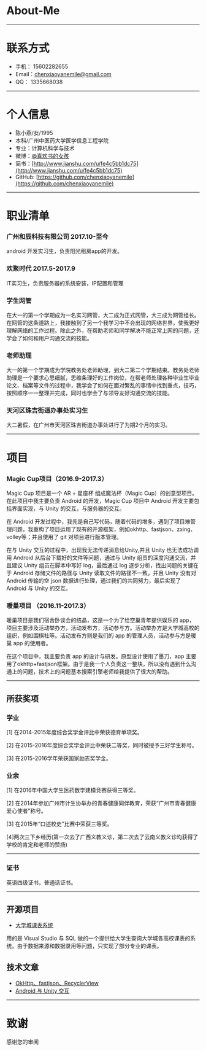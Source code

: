 # About-Me

---
# 联系方式

- 手机： 15602282655
- Email：chenxiaoyanemile@gmail.com 
- QQ：   1335668038
---

# 个人信息

 - 陈小燕/女/1995 
 - 本科/广州中医药大学医学信息工程学院 
 - 专业：计算机科学与技术
 - 微博：[@喜欢书的女孩](http://www.weibo.com/2956183361/profile?rightmod=1&wvr=6&mod=personinfo&is_all=1) 
 - 简书：[http://www.jianshu.com/u/fe4c5bb1dc75](http://www.jianshu.com/u/fe4c5bb1dc75) 
 - GitHub: 
 [https://github.com/chenxiaoyanemile](https://github.com/chenxiaoyanemile)

---

# 职业清单
### 广州和辰科技有限公司 2017.10-至今
android 开发实习生，负责阳光租房app的开发。

### 欢聚时代 2017.5-2017.9
IT实习生，负责服务器的系统安装，IP配置和管理

### 学生网管 
在大一的第一个学期成为一名实习网管，大二成为正式网管，大三成为网管组长。在网管的这条道路上，我接触到了另一个我学习中不会出现的网络世界，使我更好理解网络的工作过程。除此之外，在帮助老师和同学解决不能正常上网的问题，还学会了如何和用户沟通交流的技能。

### 老师助理 
大一的第一个学期成为学院教务处老师助理，到大二第二个学期结束。教务处老师助理是一个要求心思细腻，思维条理好的工作岗位，在帮老师处理各种毕业生毕业论文、档案等文件的过程中，我学会了如何在面对繁乱的事情中找到重点，技巧，按照顺序一一整理并完成，同时也学会了与领导友好沟通交流的技能。
### 天河区珠吉街道办事处实习生 
大二暑假，在广州市天河区珠吉街道办事处进行了为期2个月的实习。

---

# 项目
### Magic Cup项目（2016.9-2017.3） 
   Magic Cup 项目是一个 AR + 星座杯 组成魔法杯（Magic Cup）的创意型项目。在此项目中我主要负责 Android 的开发，Magic Cup 项目中 Android 开发主要包括界面实现，与 Unity 的交互，与服务器的交互。
   
   在 Android 开发过程中，我先是自己写代码，随着代码的增多，遇到了项目难管理问题，我重构了项目运用了现有的开源框架，例如okhttp、fastjson、zxing、volley等；并且使用了 git 对项目进行版本管理。
   
   在与 Unity 交互的过程中，出现我无法传递消息给Unity,并且 Unity 也无法成功调用 Android 从后台下载好的文件等问题，通过与 Unity 组员的深度沟通交流，并且建议 Unity 组员在脚本中写好 log，最后通过 log 逐步分析，找出问题的关键在于 Android 存储文件的路径与 Unity 读取文件的路径不一致，并且 Unity 没有对 Android 传输的空 json 数据进行处理，通过我们的共同努力，最后实现了 Android 与 Unity 的交互。

### 暖巢项目 （2016.11-2017.3） 
暖巢项目是我们宿舍卧谈会的结晶，这是一个为了给空巢青年提供娱乐的 app，项目主要涉及活动举办方，活动发布方，活动参与方。活动举办方是大学城高校的组织，例如围棋社等。活动发布方则是我们的 app 的管理人员，活动参与方是暖巢 app 的使用者。

在这个项目中，我主要负责 app 的设计与研发。原型设计使用了墨刀，app 主要用了okhttp+fastjson框架。由于是我一个人负责这一整块，所以没有遇到什么沟通上的问题，技术上的问题基本搜索引擎老师给我提供了很大的帮助。

---

## 所获奖项

### 学业 
[1] 在2014-2015年度综合奖学金评比中荣获德育单项奖。

[2] 在2015-2016年度综合奖学金评比中荣获二等奖，同时被授予三好学生称号。

[3] 在2015-2016学年荣获国家励志奖学金。

### 业余 
[1] 在2016年中国大学生医药数学建模竞赛获得三等奖。

[2] 在2014年参加广州市计生协举办的青春健康同伴教育，荣获“广州市青春健康爱心使者”称号。

[3] 在2015年“口述校史”比赛中荣获三等奖。

[4]两次三下乡经历(第一次去了广西义教义诊，第二次去了云南义教义诊均获得了学校的肯定和老师的赞扬)

---

### 证书


英语四级证书，普通话证书。

---

## 开源项目

 - [大学城课表系统](https://github.com/chenxiaoyanemile/UniversityScheduleManagmentSystem) 
 
 用的是 Visual Studio 与 SQL 做的一个提供给大学生查询大学城各高校课表的系统。由于数据来源和数据录用等问题，只实现了部分专业的课表。


## 技术文章

 - [OkHttp、fastjson、RecyclerView](http://www.jianshu.com/p/4f610604e59b)
 - [Android 与 Unity 交互](http://www.jianshu.com/p/e3c47d66a882)


---

# 致谢
感谢您的审阅

